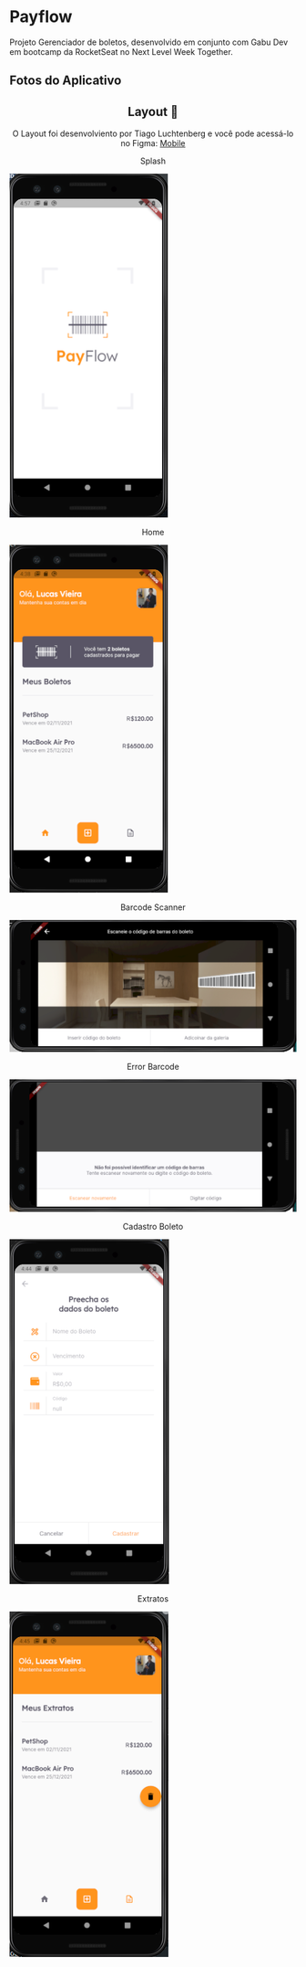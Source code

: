 # Payflow

Projeto Gerenciador de boletos, desenvolvido em conjunto com Gabu Dev em bootcamp da RocketSeat no Next Level Week Together.

## Fotos do Aplicativo

<h2 align="center"> Layout 🎨</h2>
<p align="center"> O Layout foi desenvolviento por <a heref="https://instagram.com/tiagoluchtenberg"> Tiago Luchtenberg</a> e você pode acessá-lo no Figma: <a href="https://www.figma.com/file/kLK7FYnWKMoN68sQXcSniu/PayFlow">Mobile</a> </p>

<p align="center">Splash</p> <img src="https://raw.githubusercontent.com/lucasvieiramoura/PayFlow_NLW/master/assets/images/Splash_Page_Gerenciador_de_boletos.png"/>
<p align="center">Home</p> <img src="https://raw.githubusercontent.com/lucasvieiramoura/PayFlow_NLW/master/assets/images/Home_Page_Genrenciador_de_Boletos.png">
<p align="center">Barcode Scanner</p> <img src="https://raw.githubusercontent.com/lucasvieiramoura/PayFlow_NLW/master/assets/images/Barcode_Scanner_Gerenciador_de_Boletos.png">
<p align="center">Error Barcode </p> <img src="https://raw.githubusercontent.com/lucasvieiramoura/PayFlow_NLW/master/assets/images/Error_Scanner_Barcode_Gerenciador_de_Boletos.png">
<p align="center">Cadastro Boleto</p> <img src="https://raw.githubusercontent.com/lucasvieiramoura/PayFlow_NLW/master/assets/images/Cadastra_Boleto_Gerenciador_de_Boletos.png">
<p align="center">Extratos</p> <img src="https://raw.githubusercontent.com/lucasvieiramoura/PayFlow_NLW/master/assets/images/Extratos_Boletos_Com_Floating_Button_Delete_All.png">
